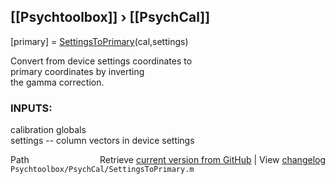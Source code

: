 ## [[Psychtoolbox]] &#8250; [[PsychCal]]

[primary] = [SettingsToPrimary](SettingsToPrimary)(cal,settings)  
  
Convert from device settings coordinates to  
primary coordinates by inverting  
the gamma correction.  
  
### INPUTS:  
  calibration globals  
  settings -- column vectors in device settings  




<div class="code_header" style="text-align:right;">
  <span style="float:left;">Path&nbsp;&nbsp;</span> <span class="counter">Retrieve <a href=
  "https://raw.github.com/Psychtoolbox-3/Psychtoolbox-3/beta/Psychtoolbox/PsychCal/SettingsToPrimary.m">current version from GitHub</a> | View <a href=
  "https://github.com/Psychtoolbox-3/Psychtoolbox-3/commits/beta/Psychtoolbox/PsychCal/SettingsToPrimary.m">changelog</a></span>
</div>
<div class="code">
  <code>Psychtoolbox/PsychCal/SettingsToPrimary.m</code>
</div>


